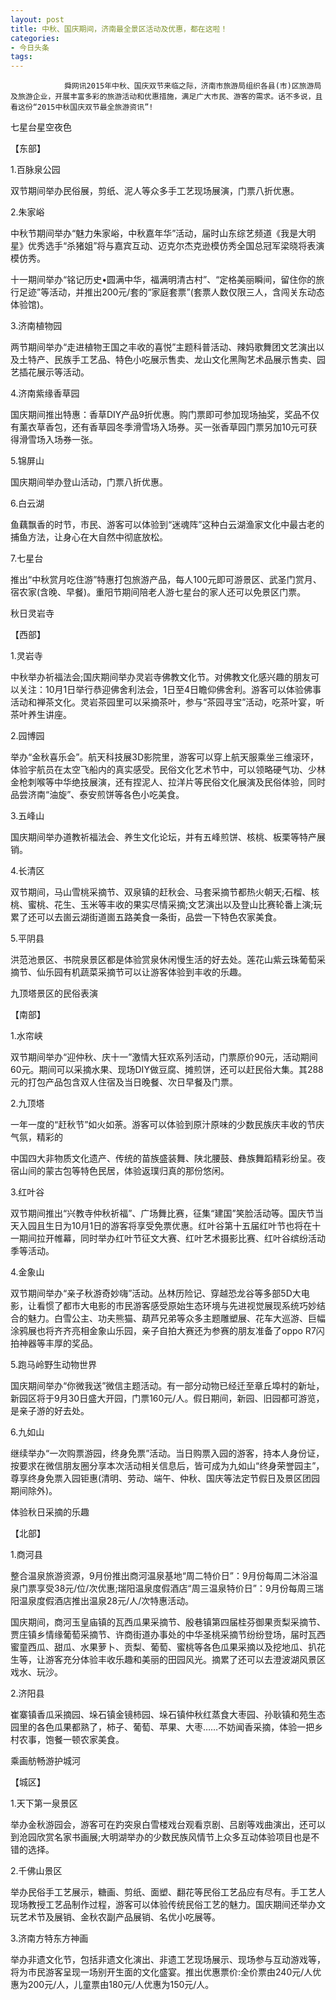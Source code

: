 ```yaml
---
layout: post
title: 中秋、国庆期间，济南最全景区活动及优惠，都在这啦！
categories:
- 今日头条
tags:
---
```

				舜网讯2015年中秋、国庆双节来临之际，济南市旅游局组织各县(市)区旅游局及旅游企业，开展丰富多彩的旅游活动和优惠措施，满足广大市民、游客的需求。话不多说，且看这份“2015中秋国庆双节最全旅游资讯”!



七星台星空夜色

【东部】

1.百脉泉公园

双节期间举办民俗展，剪纸、泥人等众多手工艺现场展演，门票八折优惠。

2.朱家峪

中秋节期间举办“魅力朱家峪，中秋嘉年华”活动，届时山东综艺频道《我是大明星》优秀选手“杀猪姐”将与嘉宾互动、迈克尔杰克逊模仿秀全国总冠军梁晓将表演模仿秀。

十一期间举办“铭记历史•圆满中华，福满明清古村”、“定格美丽瞬间，留住你的旅行足迹”等活动，并推出200元/套的“家庭套票”(套票人数仅限三人，含闯关东动态体验馆)。

3.济南植物园

两节期间举办“走进植物王国之丰收的喜悦”主题科普活动、辣妈歌舞团文艺演出以及土特产、民族手工艺品、特色小吃展示售卖、龙山文化黑陶艺术品展示售卖、园艺插花展示等活动。

4.济南紫缘香草园

国庆期间推出特惠：香草DIY产品9折优惠。购门票即可参加现场抽奖，奖品不仅有薰衣草香包，还有香草园冬季滑雪场入场券。买一张香草园门票另加10元可获得滑雪场入场券一张。

5.锦屏山

国庆期间举办登山活动，门票八折优惠。

6.白云湖

鱼藕飘香的时节，市民、游客可以体验到“迷魂阵”这种白云湖渔家文化中最古老的捕鱼方法，让身心在大自然中彻底放松。

7.七星台

推出“中秋赏月吃住游”特惠打包旅游产品，每人100元即可游景区、武圣门赏月、宿农家(含晚、早餐)。重阳节期间陪老人游七星台的家人还可以免景区门票。



秋日灵岩寺

【西部】

1.灵岩寺

中秋举办祈福法会;国庆期间举办灵岩寺佛教文化节。对佛教文化感兴趣的朋友可以关注：10月1日举行恭迎佛舍利法会，1日至4日瞻仰佛舍利。游客可以体验佛事活动和禅茶文化。灵岩茶园里可以采摘茶叶，参与“茶园寻宝”活动，吃茶叶宴，听茶叶养生讲座。

2.园博园

举办“金秋喜乐会”。航天科技展3D影院里，游客可以穿上航天服乘坐三维滚环，体验宇航员在太空飞船内的真实感受。民俗文化艺术节中，可以领略硬气功、少林金枪刺喉等中华绝技展演，还有捏泥人、拉洋片等民俗文化展演及民俗体验，同时品尝济南“油旋”、泰安煎饼等各色小吃美食。

3.五峰山

国庆期间举办道教祈福法会、养生文化论坛，并有五峰煎饼、核桃、板栗等特产展销。

4.长清区

双节期间，马山雪桃采摘节、双泉镇的赶秋会、马套采摘节都热火朝天;石榴、核桃、蜜桃、花生、玉米等丰收的果实尽情采摘;文艺演出以及登山比赛轮番上演;玩累了还可以去崮云湖街道崮五路美食一条街，品尝一下特色农家美食。

5.平阴县

洪范池景区、书院泉景区都是体验赏泉休闲慢生活的好去处。莲花山紫云珠葡萄采摘节、仙乐园有机蔬菜采摘节可以让游客体验到丰收的乐趣。



九顶塔景区的民俗表演

【南部】

1.水帘峡

双节期间举办“迎仲秋、庆十一”激情大狂欢系列活动，门票原价90元，活动期间60元。期间可以采摘水果、现场DIY做豆腐、摊煎饼，还可以赶民俗大集。其288元的打包产品包含双人住宿及当日晚餐、次日早餐及门票。

2.九顶塔

一年一度的“赶秋节”如火如荼。游客可以体验到原汁原味的少数民族庆丰收的节庆气氛，精彩的

中国四大非物质文化遗产、传统的苗族盛装舞、陕北腰鼓、彝族舞蹈精彩纷呈。夜宿山间的蒙古包等特色民居，体验返璞归真的那份悠闲。

3.红叶谷

双节期间推出“兴教寺仲秋祈福”、广场舞比赛，征集“建国”笑脸活动等。国庆节当天入园且生日为10月1日的游客将享受免票优惠。红叶谷第十五届红叶节也将在十一期间拉开帷幕，同时举办红叶节征文大赛、红叶艺术摄影比赛、红叶谷缤纷活动季等活动。

4.金象山

双节期间举办“亲子秋游奇妙嗨”活动。丛林历险记、穿越恐龙谷等多部5D大电影，让看惯了都市大电影的市民游客感受原始生态环境与先进视觉展现系统巧妙结合的魅力。白雪公主、功夫熊猫、葫芦兄弟等众多主题雕塑展、花车大巡游、巨幅涂鸦展也将齐齐亮相金象山乐园，亲子自拍大赛还为参赛的朋友准备了oppo R7闪拍神器等丰厚的奖品。

5.跑马岭野生动物世界

国庆期间举办“你微我送”微信主题活动。有一部分动物已经迁至章丘埠村的新址，新园区将于9月30日盛大开园，门票160元/人。假日期间，新园、旧园都可游览，是亲子游的好去处。

6.九如山

继续举办“一次购票游园，终身免票”活动。当日购票入园的游客，持本人身份证，按要求在微信朋友圈分享本次活动相关信息后，皆可成为九如山“终身荣誉园主”，尊享终身免票入园钜惠(清明、劳动、端午、仲秋、国庆等法定节假日及景区团园期间除外)。



体验秋日采摘的乐趣

【北部】

1.商河县

整合温泉旅游资源，9月份推出商河温泉基地“周二特价日”：9月份每周二沐浴温泉门票享受38元/位/次优惠;瑞阳温泉度假酒店“周三温泉特价日”：9月份每周三瑞阳温泉度假酒店推出温泉28元/人/次特惠活动。

国庆期间，商河玉皇庙镇的瓦西瓜果采摘节、殷巷镇第四届桂芬御果贡梨采摘节、贾庄镇乡情缘葡萄采摘节、许商街道办事处的中华圣桃采摘节纷纷登场，届时瓦西蜜童西瓜、甜瓜、水果萝卜、贡梨、葡萄、蜜桃等各色瓜果采摘以及挖地瓜、扒花生等，让游客充分体验丰收乐趣和美丽的田园风光。摘累了还可以去澄波湖风景区戏水、玩沙。

2.济阳县

崔寨镇香瓜采摘园、垛石镇金镜柿园、垛石镇仲秋红蒸食大枣园、孙耿镇和苑生态园里的各色瓜果都熟了，柿子、葡萄、苹果、大枣……不妨闻香采摘，体验一把乡村农事，饱餐一顿农家美食。



乘画舫畅游护城河

【城区】

1.天下第一泉景区

举办金秋游园会，游客可在趵突泉白雪楼戏台观看京剧、吕剧等戏曲演出，还可以到沧园欣赏名家书画展;大明湖举办的少数民族风情节上众多互动体验项目也是不错的选择。

2.千佛山景区

举办民俗手工艺展示，糖画、剪纸、面塑、翻花等民俗工艺品应有尽有。手工艺人现场教授工艺品制作过程，游客可以体验传统民俗工艺的魅力。国庆期间还举办文玩艺术节及展销、金秋农副产品展销、名优小吃展等。

3.济南方特东方神画

举办非遗文化节，包括非遗文化演出、非遗工艺现场展示、现场参与互动游戏等，将为市民游客呈现一场别开生面的文化盛宴。推出优惠票价:全价票由240元/人优惠为200元/人，儿童票由180元/人优惠为150元/人。